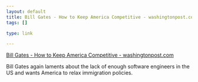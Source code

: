 ```yaml
--- 
layout: default
title: Bill Gates - How to Keep America Competitive - washingtonpost.com
tags: []

type: link

---
```

<a href="http://www.washingtonpost.com/wp-dyn/content/article/2007/02/23/AR2007022301697.html">Bill Gates - How to Keep America Competitive - washingtonpost.com</a>

Bill Gates again laments about the lack of enough software engineers in the US and wants America to relax immigration policies.
